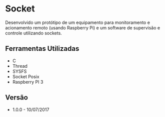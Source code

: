 # Socket

Desenvolvido um protótipo de um equipamento para monitoramento e acionamento remoto (usando Raspberry Pi) e um software de supervisão e controle utilizando sockets.

## Ferramentas Utilizadas

- C
- Thread
- SYSFS
- Socket Posix
- Raspberry PI 3

## Versão

- 1.0.0 - 10/07/2017
